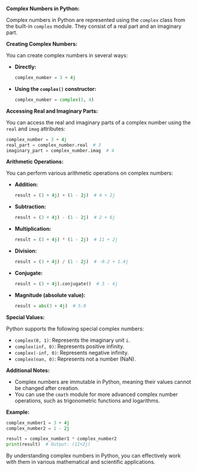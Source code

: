 **Complex Numbers in Python:**

Complex numbers in Python are represented using the `complex` class from the built-in `complex` module. They consist of a real part and an imaginary part.

**Creating Complex Numbers:**

You can create complex numbers in several ways:

- **Directly:**
  ```python
  complex_number = 3 + 4j
  ```
- **Using the `complex()` constructor:**
  ```python
  complex_number = complex(3, 4)
  ```

**Accessing Real and Imaginary Parts:**

You can access the real and imaginary parts of a complex number using the `real` and `imag` attributes:

```python
complex_number = 3 + 4j
real_part = complex_number.real  # 3
imaginary_part = complex_number.imag  # 4
```

**Arithmetic Operations:**

You can perform various arithmetic operations on complex numbers:

- **Addition:**
  ```python
  result = (3 + 4j) + (1 - 2j)  # 4 + 2j
  ```
- **Subtraction:**
  ```python
  result = (3 + 4j) - (1 - 2j)  # 2 + 6j
  ```
- **Multiplication:**
  ```python
  result = (3 + 4j) * (1 - 2j)  # 11 + 2j
  ```
- **Division:**
  ```python
  result = (3 + 4j) / (1 - 2j)  # -0.2 + 1.4j
  ```
- **Conjugate:**
  ```python
  result = (3 + 4j).conjugate()  # 3 - 4j
  ```
- **Magnitude (absolute value):**
  ```python
  result = abs(3 + 4j)  # 5.0
  ```

**Special Values:**

Python supports the following special complex numbers:

- `complex(0, 1)`: Represents the imaginary unit `i`.
- `complex(inf, 0)`: Represents positive infinity.
- `complex(-inf, 0)`: Represents negative infinity.
- `complex(nan, 0)`: Represents not a number (NaN).

**Additional Notes:**

- Complex numbers are immutable in Python, meaning their values cannot be changed after creation.
- You can use the `cmath` module for more advanced complex number operations, such as trigonometric functions and logarithms.

**Example:**

```python
complex_number1 = 3 + 4j
complex_number2 = 1 - 2j

result = complex_number1 * complex_number2
print(result)  # Output: (11+2j)
```

By understanding complex numbers in Python, you can effectively work with them in various mathematical and scientific applications.
